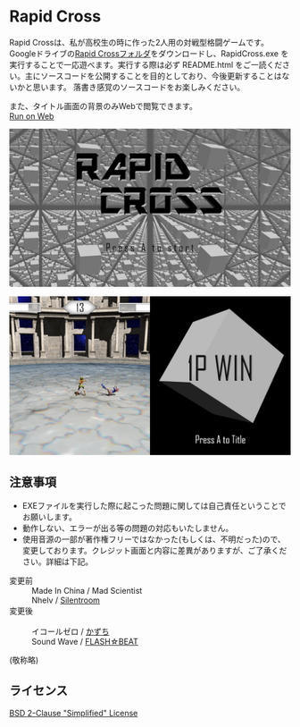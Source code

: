 # Rapid Cross
Rapid Crossは、私が高校生の時に作った2人用の対戦型格闘ゲームです。Googleドライブの<a href="https://drive.google.com/file/d/1OAvcEqCbfUelIuhk--kcvd4Yai7DCOen/view?usp=sharing" target="_blank">Rapid Crossフォルダ</a>をダウンロードし、RapidCross.exe を実行することで一応遊べます。実行する際は必ず README.html をご一読ください。主にソースコードを公開することを目的としており、今後更新することはないかと思います。
落書き感覚のソースコードをお楽しみください。  

また、タイトル画面の背景のみWebで閲覧できます。  
[Run on Web](https://www.shadertoy.com/view/XttcRH)

![タイトル画面](Screenshot/thumbnail.png "タイトル画面")  

![対戦画面とリザルト画面](Screenshot/details.png "対戦画面とリザルト画面")  

## 注意事項

- EXEファイルを実行した際に起こった問題に関しては自己責任ということでお願いします。
- 動作しない、エラーが出る等の問題の対応もいたしません。
- 使用音源の一部が著作権フリーではなかった(もしくは、不明だった)ので、変更しております。クレジット画面と内容に差異がありますが、ご了承ください。詳細は下記。

<dl>
  <dt>変更前</dt>
  <dd>Made In China / Mad Scientist</dd>
  <dd>Nhelv / <a href="https://silentroom.tumblr.com">Silentroom</a></dd>
  </dd>
  <dt>変更後</dt>
  <dd>イコールゼロ / <a href="http://espergakuen.web.fc2.com">かずち</a></dd>
  <dd>Sound Wave / <a href="https://dova-s.jp/_contents/author/profile266.html">FLASH☆BEAT</a></dd>
</dl>
(敬称略)

## ライセンス
[BSD 2-Clause "Simplified" License](LICENSE)
